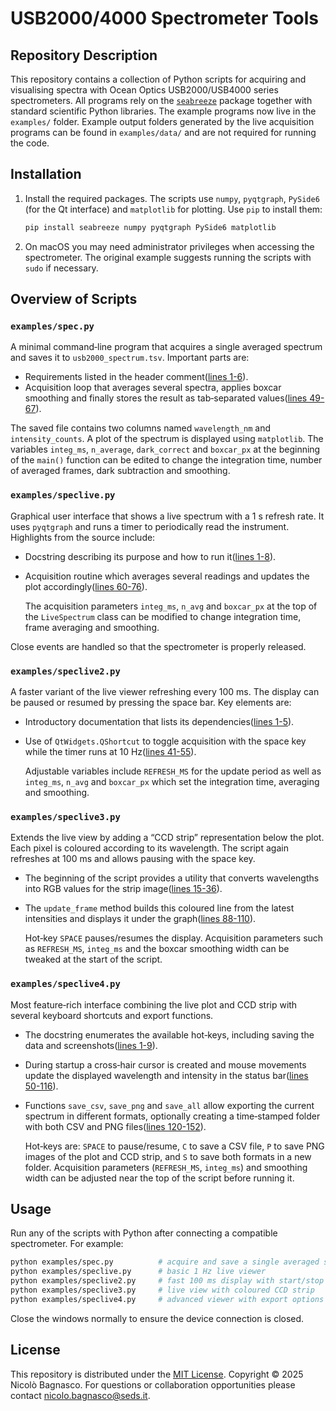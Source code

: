 # USB2000/4000 Spectrometer Tools

## Repository Description

This repository contains a collection of Python scripts for acquiring and
visualising spectra with Ocean Optics USB2000/USB4000 series spectrometers.
All programs rely on the [`seabreeze`](https://github.com/ap--/python-seabreeze)
package together with standard scientific Python libraries.  The example
programs now live in the `examples/` folder.  Example output folders generated
by the live acquisition programs can be found in `examples/data/` and are not
required for running the code.

## Installation

1. Install the required packages. The scripts use `numpy`, `pyqtgraph`,
   `PySide6` (for the Qt interface) and `matplotlib` for plotting. Use
   `pip` to install them:

   ```bash
   pip install seabreeze numpy pyqtgraph PySide6 matplotlib
   ```

2. On macOS you may need administrator privileges when accessing the
   spectrometer. The original example suggests running the scripts with
   `sudo` if necessary.

## Overview of Scripts

### `examples/spec.py`
A minimal command‑line program that acquires a single averaged spectrum and
saves it to `usb2000_spectrum.tsv`. Important parts are:

- Requirements listed in the header comment([lines 1-6](spec.py#L1-L6)).
- Acquisition loop that averages several spectra, applies boxcar smoothing and finally stores the result as tab‑separated values([lines 49-67](spec.py#L49-L67)).



The saved file contains two columns named `wavelength_nm` and
`intensity_counts`. A plot of the spectrum is displayed using `matplotlib`.
The variables `integ_ms`, `n_average`, `dark_correct` and `boxcar_px`
at the beginning of the `main()` function can be edited to change the
integration time, number of averaged frames, dark subtraction and smoothing.

### `examples/speclive.py`
Graphical user interface that shows a live spectrum with a 1 s refresh rate.
It uses `pyqtgraph` and runs a timer to periodically read the instrument.
Highlights from the source include:

- Docstring describing its purpose and how to run it([lines 1-8](speclive.py#L1-L8)).
- Acquisition routine which averages several readings and updates the plot
  accordingly([lines 60-76](speclive.py#L60-L76)).


  The acquisition parameters `integ_ms`, `n_avg` and `boxcar_px` at the top
  of the `LiveSpectrum` class can be modified to change integration time,
  frame averaging and smoothing.

Close events are handled so that the spectrometer is properly released.

### `examples/speclive2.py`
A faster variant of the live viewer refreshing every 100 ms. The display can
be paused or resumed by pressing the space bar. Key elements are:

- Introductory documentation that lists its dependencies([lines 1-5](speclive2.py#L1-L5)).
- Use of `QtWidgets.QShortcut` to toggle acquisition with the space key
  while the timer runs at 10 Hz([lines 41-55](speclive2.py#L41-L55)).


  Adjustable variables include `REFRESH_MS` for the update period as well as
  `integ_ms`, `n_avg` and `boxcar_px` which set the integration time,
  averaging and smoothing.

### `examples/speclive3.py`
Extends the live view by adding a “CCD strip” representation below the plot.
Each pixel is coloured according to its wavelength. The script again refreshes
at 100 ms and allows pausing with the space key.

- The beginning of the script provides a utility that converts wavelengths
  into RGB values for the strip image([lines 15-36](speclive3.py#L15-L36)).
- The `update_frame` method builds this coloured line from the latest
  intensities and displays it under the graph([lines 88-110](speclive3.py#L88-L110)).


  Hot‑key `SPACE` pauses/resumes the display. Acquisition parameters such as
  `REFRESH_MS`, `integ_ms` and the boxcar smoothing width can be tweaked at
  the start of the script.

### `examples/speclive4.py`
Most feature‑rich interface combining the live plot and CCD strip with several
keyboard shortcuts and export functions.

- The docstring enumerates the available hot‑keys, including saving the data
  and screenshots([lines 1-9](speclive4.py#L1-L9)).
- During startup a cross‑hair cursor is created and mouse movements update the
  displayed wavelength and intensity in the status bar([lines 50-116](speclive4.py#L50-L116)).
- Functions `save_csv`, `save_png` and `save_all` allow exporting the current
  spectrum in different formats, optionally creating a time‑stamped folder
  with both CSV and PNG files([lines 120-152](speclive4.py#L120-L152)).


  Hot‑keys are:
  `SPACE` to pause/resume, `C` to save a CSV file, `P` to save PNG images
  of the plot and CCD strip, and `S` to save both formats in a new folder.
  Acquisition parameters (`REFRESH_MS`, `integ_ms`) and smoothing width can be
  adjusted near the top of the script before running it.

## Usage

Run any of the scripts with Python after connecting a compatible
spectrometer. For example:

```bash
python examples/spec.py          # acquire and save a single averaged spectrum
python examples/speclive.py      # basic 1 Hz live viewer
python examples/speclive2.py     # fast 100 ms display with start/stop
python examples/speclive3.py     # live view with coloured CCD strip
python examples/speclive4.py     # advanced viewer with export options
```

Close the windows normally to ensure the device connection is closed.

## License

This repository is distributed under the [MIT License](https://opensource.org/licenses/MIT).
Copyright © 2025 Nicolò Bagnasco.
For questions or collaboration opportunities please contact
<nicolo.bagnasco@seds.it>.

